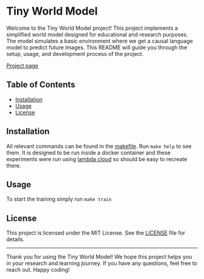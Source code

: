 # Tiny World Model

Welcome to the Tiny World Model project! This project implements a simplified world model designed for educational and research purposes. The model simulates a basic environment where we get a causal language model to predict future images. This README will guide you through the setup, usage, and development process of the project.

[Project page](https://msalvaris.github.io/tiny_world_model/)

## Table of Contents

- [Installation](#installation)
- [Usage](#usage)
- [License](#license)


## Installation
All relevant commands can be found in the [makefile](Makefile). Run ```make help``` to see them.
It is designed to be run inside a docker container and these experiments were run using [lambda cloud](https://lambdalabs.com/service/gpu-cloud) so should be easy to recreate there.


## Usage
To start the training simply run ```make train```



## License

This project is licensed under the MIT License. See the [LICENSE](LICENSE) file for details.

---

Thank you for using the Tiny World Model! We hope this project helps you in your research and learning journey. If you have any questions, feel free to reach out. Happy coding!
